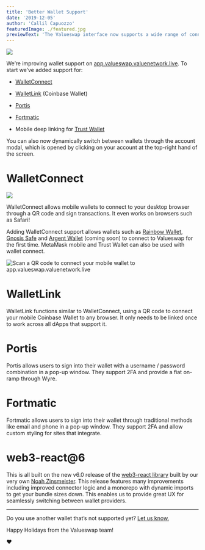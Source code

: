 ```yaml
---
title: 'Better Wallet Support'
date: '2019-12-05'
author: 'Callil Capuozzo'
featuredImage: ./featured.jpg
previewText: 'The Valueswap interface now supports a wide range of connection types including Wallet Connect!'
---
```


![](https://cdn-images-1.medium.com/max/5400/1*7wgRREUzm8paSw9ZrR4uYw.png)

We’re improving wallet support on [app.valueswap.valuenetwork.live](https://app.valueswap.valuenetwork.live/). To start we’ve added support for:

- [WalletConnect](https://walletconnect.org/)

- [WalletLink](https://www.walletlink.org/#/) (Coinbase Wallet)

- [Portis](https://www.portis.io/)

- [Fortmatic](https://fortmatic.com/)

- Mobile deep linking for [Trust Wallet](https://trustwallet.com/)

You can also now dynamically switch between wallets through the account modal, which is opened by clicking on your account at the top-right hand of the screen.

# WalletConnect

![](https://cdn-images-1.medium.com/max/2342/1*7Jkmgn-WeF8qdzJDd4sGsg.png)

WalletConnect allows mobile wallets to connect to your desktop browser through a QR code and sign transactions. It even works on browsers such as Safari!

Adding WalletConnect support allows wallets such as [Rainbow Wallet](https://rainbow.me/), [Gnosis Safe](https://safe.gnosis.io/) and [Argent Wallet](https://www.argent.xyz/) (coming soon) to connect to Valueswap for the first time. MetaMask mobile and Trust Wallet can also be used with wallet connect.

![Scan a QR code to connect your mobile wallet to app.valueswap.valuenetwork.live](https://cdn-images-1.medium.com/max/1920/1*8A9MDGkWmQnPi8g0LtVndA.gif)

# WalletLink

WalletLink functions similar to WalletConnect, using a QR code to connect your mobile Coinbase Wallet to any browser. It only needs to be linked once to work across all dApps that support it.

# Portis

Portis allows users to sign into their wallet with a username / password combination in a pop-up window. They support 2FA and provide a fiat on-ramp through Wyre.

# Fortmatic

Fortmatic allows users to sign into their wallet through traditional methods like email and phone in a pop-up window. They support 2FA and allow custom styling for sites that integrate.

# web3-react@6

This is all built on the new v6.0 release of the [web3-react library](https://github.com/NoahZinsmeister/web3-react) built by our very own [Noah Zinsmeister](https://twitter.com/NoahZinsmeister). This release features many improvements including improved connector logic and a monorepo with dynamic imports to get your bundle sizes down. This enables us to provide great UX for seamlessly switching between wallet providers.

---

Do you use another wallet that’s not supported yet? [Let us know.](http://contact@valuenetwork.live)

Happy Holidays from the Valueswap team!

❤
